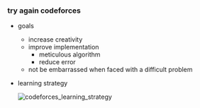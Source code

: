 ### try again codeforces
- goals
  - increase creativity
  - improve implementation
    - meticulous algorithm
    - reduce error
  - not be embarrassed when faced with a difficult problem
  
  
- learning strategy

  ![codeforces_learning_strategy](https://user-images.githubusercontent.com/100839953/208234400-aff10a53-aca8-4ede-9d5d-d783d97f63fb.png)
